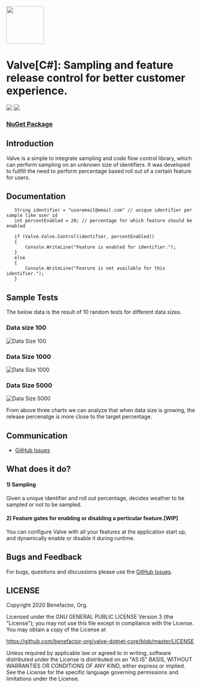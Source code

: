<img height="100px" width="100px" src="https://github.com/benefactor-org/valve-dotnet-core/blob/master/valve-logo.png">

# Valve[C#]: Sampling and feature release control for better customer experience.

[![][nuget img]][nuget]
[![][license img]][license]

### [NuGet Package](https://www.nuget.org/packages/Valve/)

## Introduction

Valve is a simple to integrate sampling and code flow control library, which can perform sampling on an unknown size of identifiers. It was developed to fullfill the need to perform percentage based roll out of a certain feature for users.

## Documentation

```
   String identifier = "useremail@email.com" // unique identifier per sample like user_id 
   int percentEnabled = 20; // percentage for which feature should be enabled

   if (Valve.Valve.Control(identifier, percentEnabled)) 
   {
       Console.WriteLine("Feature is enabled for identifier.");
   } 
   else 
   {
       Console.WriteLine("Fearure is not available for this identifier.");
   }
```
## Sample Tests

The below data is the result of 10 random tests for different data sizes.

### Data size 100
![Data Size 100](https://github.com/benefactor-org/valve-dotnet-core/blob/master/DataPoint_100.PNG)
### Data Size 1000
![Data Size 1000](https://github.com/benefactor-org/valve-dotnet-core/blob/master/DataPoint_1000.PNG)
### Data Size 5000
![Data Size 5000](https://github.com/benefactor-org/valve-dotnet-core/blob/master/DataPoint_5000.PNG)

From above three charts we can analyze that when data size is growing, the release percenatge is more close to the target percentage.

## Communication

- [GitHub Issues](https://github.com/benefactor-org/valve-dotnet-core/issues)

## What does it do?

#### 1) Sampling

Given a unique identifier and roll out percentage, decides weather to be sampled or not to be sampled.

#### 2) Feature gates for enabling or disabling a perticular feature.[WIP]

You can configure Valve with all your features at the application start up, and dynamically enable or disable it during runtime.

## Bugs and Feedback

For bugs, questions and discussions please use the [GitHub Issues](https://github.com/benefactor-org/valve-dotnet-core/issues).

 
## LICENSE

Copyright 2020 Benefactor, Org.

Licensed under the GNU GENERAL PUBLIC LICENSE Version 3 (the "License");
you may not use this file except in compliance with the License.
You may obtain a copy of the License at

<https://github.com/benefactor-org/valve-dotnet-core/blob/master/LICENSE>

Unless required by applicable law or agreed to in writing, software
distributed under the License is distributed on an "AS IS" BASIS,
WITHOUT WARRANTIES OR CONDITIONS OF ANY KIND, either express or implied.
See the License for the specific language governing permissions and
limitations under the License.

[nuget img]:https://img.shields.io/nuget/v/valve
[nuget]:https://www.nuget.org/packages/Valve/
[license]:LICENSE
[license img]:https://img.shields.io/github/license/benefactor-org/valve
